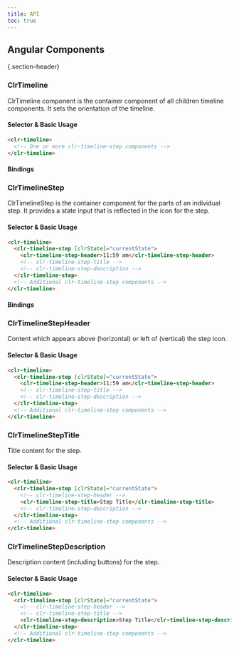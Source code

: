 ```yaml
---
title: API
toc: true
---
```


## Angular Components

{.section-header}

### ClrTimeline

ClrTimeline component is the container component of all children timeline components. It sets the orientation of the timeline.

#### Selector & Basic Usage

```html
<clr-timeline>
  <!-- One or more clr-timeline-step components -->
</clr-timeline>
```

#### Bindings

<DocComponentApi component="ClrTimeline" item="bindings" />

### ClrTimelineStep

ClrTimelineStep is the container component for the parts of an individual step. It provides a state input that is reflected in the icon for the step.

#### Selector & Basic Usage

```html
<clr-timeline>
  <clr-timeline-step [clrState]="currentState">
    <clr-timeline-step-header>11:59 am</clr-timeline-step-header>
    <!-- clr-timeline-step-title -->
    <!-- clr-timeline-step-description -->
  </clr-timeline-step>
  <!-- Additional clr-timeline-step components -->
</clr-timeline>
```

#### Bindings

<DocComponentApi component="ClrTimelineStep" item="bindings" />

### ClrTimelineStepHeader

Content which appears above (horizontal) or left of (vertical) the step icon.

#### Selector & Basic Usage

```html
<clr-timeline>
  <clr-timeline-step [clrState]="currentState">
    <clr-timeline-step-header>11:59 am</clr-timeline-step-header>
    <!-- clr-timeline-step-title -->
    <!-- clr-timeline-step-description -->
  </clr-timeline-step>
  <!-- Additional clr-timeline-step components -->
</clr-timeline>
```

### ClrTimelineStepTitle

Title content for the step.

#### Selector & Basic Usage

```html
<clr-timeline>
  <clr-timeline-step [clrState]="currentState">
    <!-- clr-timeline-step-header -->
    <clr-timeline-step-title>Step Title</clr-timeline-step-title>
    <!-- clr-timeline-step-description -->
  </clr-timeline-step>
  <!-- Additional clr-timeline-step components -->
</clr-timeline>
```

### ClrTimelineStepDescription

Description content (including buttons) for the step.

#### Selector & Basic Usage

```html
<clr-timeline>
  <clr-timeline-step [clrState]="currentState">
    <!-- clr-timeline-step-header -->
    <!-- clr-timeline-step-title -->
    <clr-timeline-step-description>Step Title</clr-timeline-step-description>
  </clr-timeline-step>
  <!-- Additional clr-timeline-step components -->
</clr-timeline>
```
